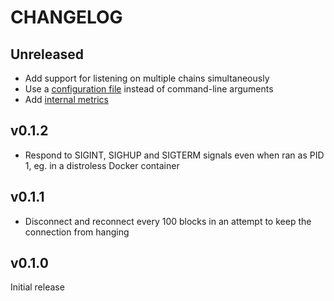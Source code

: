 # CHANGELOG

## Unreleased

- Add support for listening on multiple chains simultaneously
- Use a [configuration file](./README.md#configuration) instead of command-line arguments
- Add [internal metrics](./README.md/#internal-metrics)

## v0.1.2

- Respond to SIGINT, SIGHUP and SIGTERM signals even when ran as PID 1, eg. in a distroless Docker container

## v0.1.1

- Disconnect and reconnect every 100 blocks in an attempt to keep the connection from hanging

## v0.1.0

Initial release
